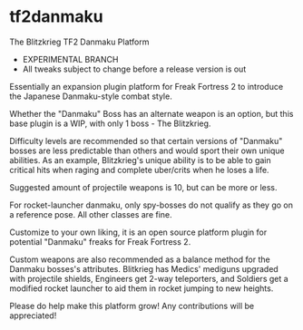 tf2danmaku
==========

The Blitzkrieg TF2 Danmaku Platform

* EXPERIMENTAL BRANCH
 * All tweaks subject to change before a release version is out

Essentially an expansion plugin platform for Freak Fortress 2 to introduce the Japanese Danmaku-style combat style.

Whether the "Danmaku" Boss has an alternate weapon is an option, but this base plugin is a WIP, with only 1 boss - The Blitzkrieg.

Difficulty levels are recommended so that certain versions of "Danmaku" bosses are less predictable than others and would sport their own unique abilities. As an example, Blitzkrieg's unique ability is to be able to gain critical hits when raging and complete uber/crits when he loses a life.

Suggested amount of projectile weapons is 10, but can be more or less.

For rocket-launcher danmaku, only spy-bosses do not qualify as they go on a reference pose. All other classes are fine.

Customize to your own liking, it is an open source platform plugin for potential "Danmaku" freaks for Freak Fortress 2.

Custom weapons are also recommended as a balance method for the Danmaku bosses's attributes. Blitkrieg has Medics' mediguns upgraded with projectile shields, Engineers get 2-way teleporters, and Soldiers get a modified rocket launcher to aid them in rocket jumping to new heights.

Please do help make this platform grow! Any contributions will be appreciated!